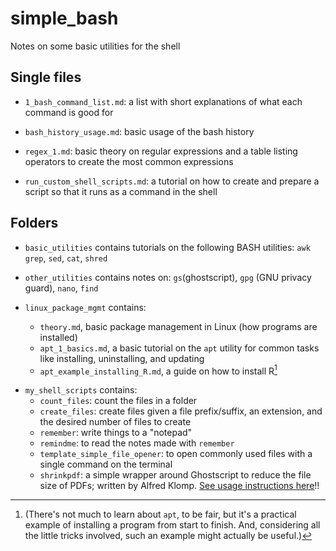 # simple_bash
Notes on some basic utilities for the shell

## Single files

* `1_bash_command_list.md`: a list with short explanations of what each command is good for

* `bash_history_usage.md`: basic usage of the bash history

* `regex_1.md`: basic theory on regular expressions and a table listing operators to create the most
  common expressions

* `run_custom_shell_scripts.md`: a tutorial on how to create and prepare a script so that it runs as
  a command in the shell

## Folders

* `basic_utilities` contains tutorials on the following BASH utilities: `awk` `grep`, `sed`, `cat`,
  `shred`
  
* `other_utilities` contains notes on: `gs`(ghostscript), `gpg` (GNU privacy guard), `nano`, `find`
  
* `linux_package_mgmt` contains: 
    - `theory.md`, basic package management in Linux (how programs are installed)
    - `apt_1_basics.md`, a basic tutorial on the `apt` utility for common tasks like installing,
      uninstalling, and updating
    - `apt_example_installing_R.md`, a guide on how to install R[^note_1] 

[^note_1]: (There's not much to learn about `apt`, to be fair, but it's a practical example of
installing a program from start to finish. And, considering all the little tricks involved, such an
example might actually be useful.)

* `my_shell_scripts` contains: 
    - `count_files`: count the files in a folder
    - `create_files`: create files given a file prefix/suffix, an extension, and the desired number
      of files to create
    - `remember`: write things to a "notepad"
    - `remindme`: to read the notes made with `remember`
    - `template_simple_file_opener`: to open commonly used files with a single command on the
      terminal
    - `shrinkpdf`: a simple wrapper around Ghostscript to reduce the file size of PDFs; written by
      Alfred Klomp. [See usage instructions here][shrinkpdf_link]!!

[shrinkpdf_link]: https://github.com/aklomp/shrinkpdf
